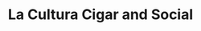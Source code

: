 ---
title: "La Cultura Cigar and Social"
url: /kansas-city/la-cultura-cigar-and-social/
shop: tobacco
---